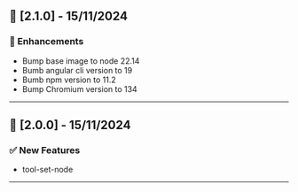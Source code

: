 ## 🚀 [2.1.0] - 15/11/2024

### 🔄 Enhancements

- Bump base image to node 22.14
- Bumb angular cli version to 19
- Bumb npm version to 11.2
- Bump Chromium version to 134

---

## 🚀 [2.0.0] - 15/11/2024

### ✅ New Features

- tool-set-node

---
